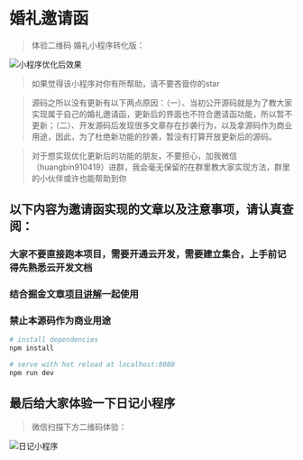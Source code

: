 # 婚礼邀请函

> 体验二维码
婚礼小程序转化版：

![小程序优化后效果](https://images.gitee.com/uploads/images/2019/1106/161213_885f9c67_1937666.png "pic_010.png")


> 如果觉得该小程序对你有所帮助，请不要吝啬你的star

> 源码之所以没有更新有以下两点原因：（一）、当初公开源码就是为了教大家实现属于自己的婚礼邀请函，更新后的界面也不符合邀请函功能，所以暂不更新；（二）、开发源码后发现很多文章存在抄袭行为，以及拿源码作为商业用途，因此，为了杜绝新功能的抄袭，暂没有打算开放更新后的源码。

> 对于想实现优化更新后的功能的朋友，不要担心，加我微信（huangbin910419）进群，我会毫无保留的在群里教大家实现方法，群里的小伙伴或许也能帮助到你

## 以下内容为邀请函实现的文章以及注意事项，请认真查阅：

### 大家不要直接跑本项目，需要开通云开发，需要建立集合，上手前记得先熟悉云开发文档
### 结合掘金文章[项目讲解](https://juejin.im/post/5c341e1d6fb9a049f66c4876#heading-5)一起使用
### 禁止本源码作为商业用途

``` bash
# install dependencies
npm install

# serve with hot reload at localhost:8080
npm run dev
```

## 最后给大家体验一下日记小程序
> 微信扫描下方二维码体验：

![日记小程序](https://images.gitee.com/uploads/images/2019/1106/161339_19293632_1937666.jpeg "1570776962(1).jpg")
